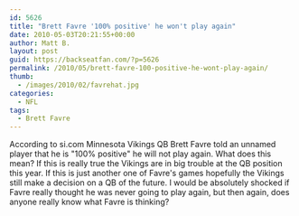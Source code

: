 ```yaml
---
id: 5626
title: "Brett Favre '100% positive' he won't play again"
date: 2010-05-03T20:21:55+00:00
author: Matt B.
layout: post
guid: https://backseatfan.com/?p=5626
permalink: /2010/05/brett-favre-100-positive-he-wont-play-again/
thumb:
  - /images/2010/02/favrehat.jpg
categories:
  - NFL
tags:
  - Brett Favre
---
```


<div class="entry">
  <p>
    According to si.com Minnesota Vikings QB Brett Favre told an unnamed player that he is "100% positive" he will not play again. What does this mean? If this is really true the Vikings are in big trouble at the QB position this year. If this is just another one of Favre's games hopefully the Vikings still make a decision on a QB of the future. I would be absolutely shocked if Favre really thought he was never going to play again, but then again, does anyone really know what Favre is thinking?
  </p>
</div>
